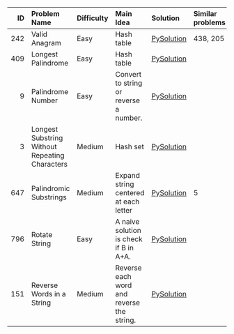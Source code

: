 |   ID | Problem Name                                   | Difficulty   | Main Idea                                 | Solution                                         | Similar problems   |
|-----:|:-----------------------------------------------|:-------------|:------------------------------------------|:-------------------------------------------------|:-------------------|
|  242 | Valid Anagram                                  | Easy         | Hash table                                | [PySolution](./leetcode_python_solutions/242.py) | 438, 205           |
|  409 | Longest Palindrome                             | Easy         | Hash table                                | [PySolution](./leetcode_python_solutions/409.py) |                    |
|    9 | Palindrome Number                              | Easy         | Convert to string or reverse a number.    | [PySolution](./leetcode_python_solutions/9.py)   |                    |
|    3 | Longest Substring Without Repeating Characters | Medium       | Hash set                                  | [PySolution](./leetcode_python_solutions/3.py)   |                    |
|  647 | Palindromic Substrings                         | Medium       | Expand string centered at each letter     | [PySolution](./leetcode_python_solutions/647.py) | 5                  |
|  796 | Rotate String                                  | Easy         | A naive solution is check if B in A+A.    | [PySolution](./leetcode_python_solutions/796.py) |                    |
|  151 | Reverse Words in a String                      | Medium       | Reverse each word and reverse the string. | [PySolution](./leetcode_python_solutions/151.py) |                    |